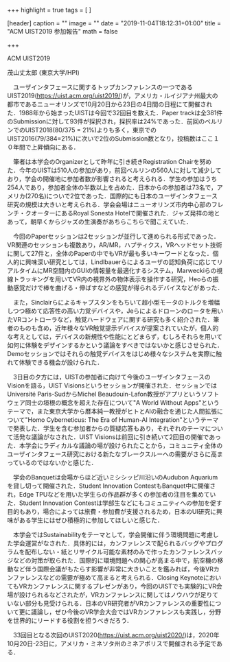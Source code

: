 +++
highlight = true
tags = [
]

[header]
  caption = ""
  image = ""
date = "2019-11-04T18:12:31+01:00"
title = "ACM UIST2019 参加報告"
math = false

+++

ACM UIST2019

茂山丈太郎 (東京大学/HPI)

　ユーザインタフェースに関するトップカンファレンスの一つであるUIST2019(https://uist.acm.org/uist2019/)が，アメリカ・ルイジアナ州最大の都市であるニューオリンズで10月20日から23日の4日間の日程にて開催された．1988年から始まったUISTは今回で32回目を数えた．Paper trackは全381件のSubmissionに対して93件が採択され，採択率は24%であった．前回のベルリンでのUIST2018(80/375 = 21%)よりも多く，東京でのUIST2016(79/384=21%)に次いで2位のSubmission数となり，投稿数はここ１０年間で上昇傾向にある．

　筆者は本学会のOrganizerとして昨年に引き続きRegistration Chairを努めた．今年のUISTは510人の参加があり，前回ベルリンの560人に対して減少しており，学会の開催地に参加者数が影響されると考えられる．学生の参加はうち254人であり，参加者全体の半数以上を占めた．日本からの参加者は73名で，アメリカ(270名)についで2位であった．国際的にも日本のユーザインタフェース研究の規模は大きいと考えられる．学会会場はニューオリンズ市内中心部のフレンチ・クオーターにあるRoyal Sonesta Hotelで開催された．ジャズ発祥の地とあって，朝早くからジャズの生演奏があちらこちらで聞こえていた．

　今回のPaperセッションは2セッションが並行して進められる形式であった．VR関連のセッションも複数あり，AR/MR，ハプティクス，VRヘッドセット技術に関して27件と，全体のPaperの中でもVRが最も多いキーワードとなった．個人的に興味深い研究としては，Lindlbauerらによるユーザの認知負荷に応じてリアルタイムにMR空間内のGUIの情報量を最適化するシステム，Marweckiらの視線トラッキングを用いてVR内の視界外の物体表示を操作する研究，Heoらの振動感覚だけで棒を曲げる・伸ばすなどの感覚が得られるデバイスなどがあった．

　また，Sinclairらによるキャプスタンをもちいて超小型モータのトルクを増幅しつつ極めて応答性の高い力覚デバイスや，Jeらによるドローンのロータを用いたVRコントローラなど，触覚ハードウェアに関する研究も多く紹介された．筆者のものも含め，近年様々なVR触覚提示デバイスが提案されていたが，個人的な考えとしては，デバイスの新規性や性能にとどまらず，むしろそれらを用いて如何に体験をデザインするかという議論をすべきではないかと感じさせられた．Demoセッションではそれらの触覚デバイスをはじめ様々なシステムを実際に触れて体験できる機会が設けられた．

　3日目の夕方には，UISTの参加者に向けて今後のユーザインタフェースのVisionを語る，UIST Visionsというセッションが開催された．セッションではUniversité Paris-SudからMichel Beaudouin-Lafon教授がアプリというソフトウェア同士の垣根の概念を超えた存在について"A World Without Apps"というテーマで，また東京大学から暦本純一教授がヒトとAIの融合を通じた人間拡張について"Homo Cyberneticus: The Era of Human-AI Integration"というテーマで発表した．学生を含む参加者からの質疑応答もあり，それぞれのテーマについて活発な議論がなされた．UIST Visionsは前回に引き続いて2回目の開催であった．本学会にラディカルな議論の場が設けられたことから，コミュニティ全体のユーザインタフェース研究における新たなブレークスルーへの需要がさらに高まっているのではないかと感じた．

　学会のBanquetは会場からほど近いミシシッピ川沿いのAudubon Aquariumを貸し切って開催された．Student Innovation ContestもBanquet中に開催され，Edge TPUなどを用いた学生らの作品群が多くの参加者の注目を集めていた．Student Innovation Contestは学部生などにもコミュニティへの参加を促す目的もあり，場合によっては旅費・参加費が支援されるため，日本のUI研究に興味がある学生にはぜひ積極的に参加してほしいと感じた．

　本学会ではSustainabilityをテーマとして，学会開催に伴う環境問題に考慮した学会運営がなされた．具体的には，カンファレンスで配られるバッグやプログラムを配布しない・紙とリサイクル可能な素材のみで作ったカンファレンスバッジなどの対策が取られた．国際的に環境問題への関心が高まる中で，航空機の移動など伴う国際会議がもたらす影響が非常に大きいことを鑑みれば，今後VRカンファレンスなどの需要が極めて高まると考えられる．Closing KeynoteにおいてもVRカンファレンスに関するプレゼンがあり，今回のUISTでも実験的にVR会場が設けられるなどされたが，VRカンファレンスに関してはノウハウが足りていない部分も見受けられる．日本のVR研究者がVRカンファレンスの重要性について更に議論し，ぜひ今後のVR学会大会ではVRカンファレンスも実践し，分野を世界的にリードする役割を担うべきだろう．

　33回目となる次回のUIST2020(https://uist.acm.org/uist2020/)は，2020年10月20日-23日に，アメリカ・ミネソタ州のミネアポリスで開催される予定である．